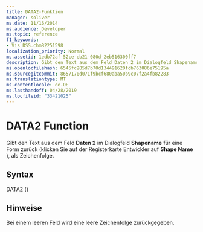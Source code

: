 ```yaml
---
title: DATA2-Funktion
manager: soliver
ms.date: 11/16/2014
ms.audience: Developer
ms.topic: reference
f1_keywords:
- Vis_DSS.chm82251598
localization_priority: Normal
ms.assetid: 1edb72af-52ce-eb21-080d-2eb516300ff7
description: Gibt den Text aus dem Feld Daten 2 im Dialogfeld Shapename für eine Form zurück (klicken Sie auf der Registerkarte Entwickler auf Shape Name ), als Zeichenfolge.
ms.openlocfilehash: 6545fc285d7b70d134491620fcb763086e75195a
ms.sourcegitcommit: 8657170d071f9bcf680aba50b9c07f2a4fb82283
ms.translationtype: MT
ms.contentlocale: de-DE
ms.lasthandoff: 04/28/2019
ms.locfileid: "33421025"
---
```

# <a name="data2-function"></a>DATA2 Function

Gibt den Text aus dem Feld **Daten 2** im Dialogfeld  **Shapename** für eine Form zurück (klicken Sie auf der Registerkarte Entwickler auf **Shape Name** ), als Zeichenfolge. 
  
## <a name="syntax"></a>Syntax

DATA2 ()
  
## <a name="remarks"></a>Hinweise

Bei einem leeren Feld wird eine leere Zeichenfolge zurückgegeben. 
  

